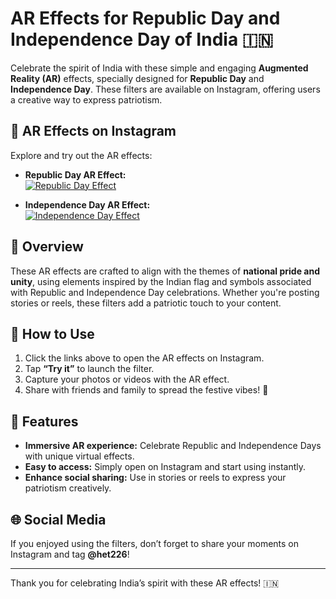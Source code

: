# AR Effects for Republic Day and Independence Day of India 🇮🇳

Celebrate the spirit of India with these simple and engaging **Augmented Reality (AR)** effects, specially designed for **Republic Day** and **Independence Day**. These filters are available on Instagram, offering users a creative way to express patriotism.

## 🎉 AR Effects on Instagram

Explore and try out the AR effects:

- **Republic Day AR Effect:**  
  [![Republic Day Effect](https://img.shields.io/badge/Try%20on%20Instagram-%237E42FF?style=for-the-badge&logo=instagram&logoColor=white)](https://www.instagram.com/ar/529751399132527)

- **Independence Day AR Effect:**  
  [![Independence Day Effect](https://img.shields.io/badge/Try%20on%20Instagram-%237E42FF?style=for-the-badge&logo=instagram&logoColor=white)](https://www.instagram.com/ar/1875617479439616)

## 📖 Overview

These AR effects are crafted to align with the themes of **national pride and unity**, using elements inspired by the Indian flag and symbols associated with Republic and Independence Day celebrations. Whether you're posting stories or reels, these filters add a patriotic touch to your content.

## 📱 How to Use

1. Click the links above to open the AR effects on Instagram.
2. Tap **“Try it”** to launch the filter.
3. Capture your photos or videos with the AR effect.
4. Share with friends and family to spread the festive vibes! 🎊

## 🚀 Features

- **Immersive AR experience:** Celebrate Republic and Independence Days with unique virtual effects.
- **Easy to access:** Simply open on Instagram and start using instantly.
- **Enhance social sharing:** Use in stories or reels to express your patriotism creatively.

## 🌐 Social Media

If you enjoyed using the filters, don’t forget to share your moments on Instagram and tag **@het226**!

---

Thank you for celebrating India’s spirit with these AR effects! 🇮🇳
